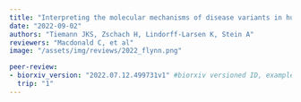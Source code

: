 ```yaml
---
title: "Interpreting the molecular mechanisms of disease variants in human membrane proteins"
date: "2022-09-02"
authors: "Tiemann JKS, Zschach H, Lindorff-Larsen K, Stein A"
reviewers: "Macdonald C, et al"
image: "/assets/img/reviews/2022_flynn.png"

peer-review:
- biorxiv_version: "2022.07.12.499731v1" #biorxiv versioned ID, example "5533316v1"
  trip: "1"
---
```

